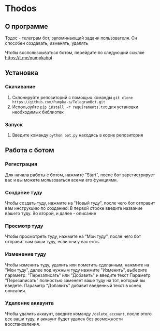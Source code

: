 # Thodos

## О программе
Тодос - телеграм бот, запоминающий задачи пользователя. Он способен создавать, изменять, удалять 

Чтобы воспользоываться ботом, перейдите по следующий ссылке https://t.me/pumpkabot

## Установка
### Скачивание
1. Склонируйте репозиторий с помощью команды `git clone https://github.com/Pumpka-s/TelegramBot.git`
2. Используйте `pip install -r requirements.txt` для установки необходимых библиотек
### Запуск
1. Введите команду `python bot.py` находясь в корне репозитория

## Работа с ботом
### Регистрация
Для начала работы с ботом, нажмите "Start", после бот зарегистрирует вас и вы можете мользоваться всеми его функциями.

### Создание туду
Чтобы создать туду, нажмите на "Новый туду", после чего бот отправит вам инструкцию по созданию:
В первой строке введите название вашего туду.
Во второй, и далее - описание

### Просмотр туду
Чтобы просмотреть туду, нажмите на "Мои туду", после чего бот отправит вам ваши туду, если они у вас есть.

### Изменение туду
Чтобы изменить туду, удалить или пометить сделанным, нажмите на "Мои туду", далее под нужным туду нажмите "Изменить", выберите параметр: "Перезаписать" или "Добавить" и введите текст
Параметр "Перезаписать" полностью заменяет ваше туду на тот, который вы введете.
Параметр "Добавить" добавит введенный текст в конец описания.

### Удаление аккаунта
Чтобы удалить аккаунт, введите команду `/delete_account`, после этого все ваши туду, и аккаунт будет удален без возможности восстановления.
